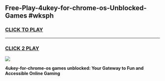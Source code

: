 
## Free-Play-4ukey-for-chrome-os-Unblocked-Games #wksph
<h3>
<a href="https://news.freeplayer.one?title=4ukey-for-chrome-os&ref=8M">CLICK TO PLAY</a></h3>
<hr>

<h3>
<a href="https://news.freeplayer.one?title=4ukey-for-chrome-os&ref=8M">CLICK 2 PLAY</a>
  
</h3>

<a href="https://news.freeplayer.one?title=4ukey-for-chrome-os&ref=8M"><img src="https://clearcache.store/games.png"></a>


**4ukey-for-chrome-os games unblocked: Your Gateway to Fun and Accessible Online Gaming**
